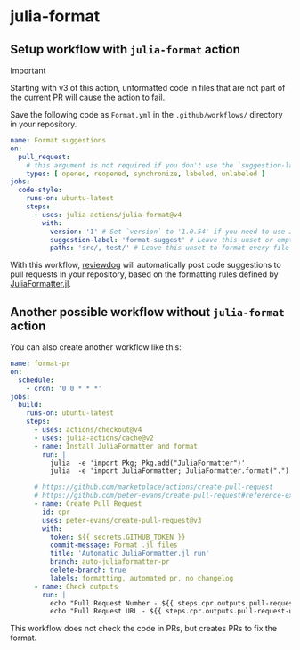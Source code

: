 # julia-format

## Setup workflow with `julia-format` action

> [!IMPORTANT]
> Starting with v3 of this action, unformatted code in files that are not part of the current PR will cause the action to fail.

Save the following code as `Format.yml` in the `.github/workflows/` directory in your repository.

```yaml
name: Format suggestions
on:
  pull_request:
    # this argument is not required if you don't use the `suggestion-label` input
    types: [ opened, reopened, synchronize, labeled, unlabeled ]
jobs:
  code-style:
    runs-on: ubuntu-latest
    steps:
      - uses: julia-actions/julia-format@v4
        with:
          version: '1' # Set `version` to '1.0.54' if you need to use JuliaFormatter.jl v1.0.54 (default: '1')
          suggestion-label: 'format-suggest' # Leave this unset or empty to show suggestions for all PRs
          paths: 'src/, test/' # Leave this unset to format every file
```

With this workflow, [reviewdog](https://github.com/reviewdog/reviewdog) will automatically post code suggestions to pull requests in your repository, based on the formatting rules defined by [JuliaFormatter.jl](https://github.com/domluna/JuliaFormatter.jl).

## Another possible workflow without `julia-format` action

You can also create another workflow like this:

```yaml
name: format-pr
on:
  schedule:
    - cron: '0 0 * * *'
jobs:
  build:
    runs-on: ubuntu-latest
    steps:
      - uses: actions/checkout@v4
      - uses: julia-actions/cache@v2
      - name: Install JuliaFormatter and format
        run: |
          julia  -e 'import Pkg; Pkg.add("JuliaFormatter")'
          julia  -e 'import JuliaFormatter; JuliaFormatter.format(".")'

      # https://github.com/marketplace/actions/create-pull-request
      # https://github.com/peter-evans/create-pull-request#reference-example
      - name: Create Pull Request
        id: cpr
        uses: peter-evans/create-pull-request@v3
        with:
          token: ${{ secrets.GITHUB_TOKEN }}
          commit-message: Format .jl files
          title: 'Automatic JuliaFormatter.jl run'
          branch: auto-juliaformatter-pr
          delete-branch: true
          labels: formatting, automated pr, no changelog
      - name: Check outputs
        run: |
          echo "Pull Request Number - ${{ steps.cpr.outputs.pull-request-number }}"
          echo "Pull Request URL - ${{ steps.cpr.outputs.pull-request-url }}"
```

This workflow does not check the code in PRs, but creates PRs to fix the format.
